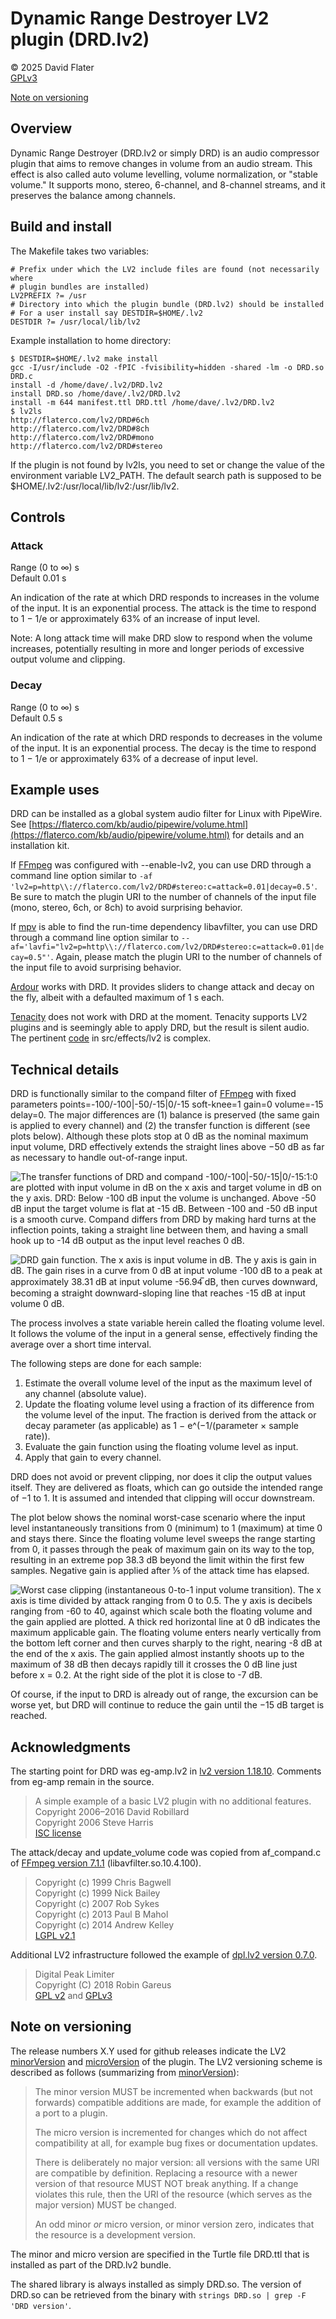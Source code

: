 # Dynamic Range Destroyer LV2 plugin (DRD.lv2)

© 2025 David Flater<br>
[GPLv3](https://www.gnu.org/licenses/gpl-3.0.html)

[Note on versioning](#note)

## Overview

Dynamic Range Destroyer (DRD.lv2 or simply DRD) is an audio compressor plugin
that aims to remove changes in volume from an audio stream.  This effect is
also called auto volume levelling, volume normalization, or "stable volume."
It supports mono, stereo, 6-channel, and 8-channel streams, and it preserves
the balance among channels.

## Build and install

The Makefile takes two variables:

```
# Prefix under which the LV2 include files are found (not necessarily where
# plugin bundles are installed)
LV2PREFIX ?= /usr
# Directory into which the plugin bundle (DRD.lv2) should be installed
# For a user install say DESTDIR=$HOME/.lv2
DESTDIR ?= /usr/local/lib/lv2
```

Example installation to home directory:

```
$ DESTDIR=$HOME/.lv2 make install
gcc -I/usr/include -O2 -fPIC -fvisibility=hidden -shared -lm -o DRD.so DRD.c
install -d /home/dave/.lv2/DRD.lv2
install DRD.so /home/dave/.lv2/DRD.lv2
install -m 644 manifest.ttl DRD.ttl /home/dave/.lv2/DRD.lv2
$ lv2ls
http://flaterco.com/lv2/DRD#6ch
http://flaterco.com/lv2/DRD#8ch
http://flaterco.com/lv2/DRD#mono
http://flaterco.com/lv2/DRD#stereo
```

If the plugin is not found by lv2ls, you need to set or change the value of
the environment variable LV2_PATH.  The default search path is supposed to
be $HOME/.lv2:/usr/local/lib/lv2:/usr/lib/lv2.

## Controls

### Attack

Range (0 to ∞) s<br>
Default 0.01 s

An indication of the rate at which DRD responds to increases in the volume of
the input.  It is an exponential process.  The attack is the time to respond
to 1 − 1/e or approximately 63% of an increase of input level.

Note:  A long attack time will make DRD slow to respond when the volume increases, potentially resulting in more and longer periods of excessive output volume and clipping.

### Decay

Range (0 to ∞) s<br>
Default 0.5 s

An indication of the rate at which DRD responds to decreases in the volume of
the input.  It is an exponential process.  The decay is the time to respond
to 1 − 1/e or approximately 63% of a decrease of input level.

## Example uses

DRD can be installed as a global system audio filter for Linux with PipeWire.
See
[https://flaterco.com/kb/audio/pipewire/volume.html](https://flaterco.com/kb/audio/pipewire/volume.html)
for details and an installation kit.

If [FFmpeg](https://ffmpeg.org/) was configured with --enable-lv2, you can
use DRD through a command line option similar to `-af
'lv2=p=http\\://flaterco.com/lv2/DRD#stereo:c=attack=0.01|decay=0.5'`.  Be
sure to match the plugin URI to the number of channels of the input file
(mono, stereo, 6ch, or 8ch) to avoid surprising behavior.

If [mpv](https://mpv.io/) is able to find the run-time dependency
libavfilter, you can use DRD through a command line option similar to
`--af='lavfi="lv2=p=http\\://flaterco.com/lv2/DRD#stereo:c=attack=0.01|decay=0.5"'`.
Again, please match the plugin URI to the number of channels of the input
file to avoid surprising behavior.

[Ardour](https://ardour.org/) works with DRD.  It provides sliders to change
attack and decay on the fly, albeit with a defaulted maximum of 1 s each.

[Tenacity](https://tenacityaudio.org/) does not work with DRD at the moment.
Tenacity supports LV2 plugins and is seemingly able to apply DRD, but the
result is silent audio.  The pertinent
[code](https://codeberg.org/tenacityteam/tenacity) in src/effects/lv2 is
complex.

## Technical details

DRD is functionally similar to the compand filter of
[FFmpeg](https://github.com/FFmpeg/FFmpeg) with fixed parameters
points=-100/-100|-50/-15|0/-15 soft-knee=1 gain=0 volume=-15 delay=0.  The
major differences are (1) balance is preserved (the same gain is applied to
every channel) and (2) the transfer function is different (see plots below).
Although these plots stop at 0 dB as the nominal maximum input volume, DRD
effectively extends the straight lines above −50 dB as far as necessary to
handle out-of-range input.

![The transfer functions of DRD and compand -100/-100|-50/-15|0/-15:1:0 are plotted with input volume in dB on the x axis and target volume in dB on the y axis.  DRD:  Below -100 dB input the volume is unchanged.  Above -50 dB input the target volume is flat at -15 dB.  Between -100 and -50 dB input is a smooth curve.  Compand differs from DRD by making hard turns at the inflection points, taking a straight line between them, and having a small hook up to -14 dB output as the input level reaches 0 dB.](TransferFunctions.svg)

![DRD gain function.  The x axis is input volume in dB.  The y axis is gain in dB.  The gain rises in a curve from 0 dB at input volume -100 dB to a peak at approximately 38.31 dB at input volume -56.94̅ dB, then curves downward, becoming a straight downward-sloping line that reaches -15 dB at input volume 0 dB.](Gain.svg)

The process involves a state variable herein called the floating volume
level.  It follows the volume of the input in a general sense, effectively
finding the average over a short time interval.

The following steps are done for each sample:

1. Estimate the overall volume level of the input as the maximum level of any channel (absolute value).
2. Update the floating volume level using a fraction of its difference from the volume level of the input.  The fraction is derived from the attack or decay parameter (as applicable) as 1 − e^(−1/(parameter × sample rate)).
3. Evaluate the gain function using the floating volume level as input.
4. Apply that gain to every channel.

DRD does not avoid or prevent clipping, nor does it clip the output values
itself.  They are delivered as floats, which can go outside the intended
range of −1 to 1.  It is assumed and intended that clipping will occur
downstream.

The plot below shows the nominal worst-case scenario where the input level
instantaneously transitions from 0 (minimum) to 1 (maximum) at time 0 and
stays there.  Since the floating volume level sweeps the range starting from
0, it passes through the peak of maximum gain on its way to the top,
resulting in an extreme pop 38.3 dB beyond the limit within the first few
samples.  Negative gain is applied after ⅕ of the attack time has elapsed.

![Worst case clipping (instantaneous 0-to-1 input volume transition).  The x axis is time divided by attack ranging from 0 to 0.5.  The y axis is decibels ranging from -60 to 40, against which scale both the floating volume and the gain applied are plotted.  A thick red horizontal line at 0 dB indicates the maximum applicable gain.  The floating volume enters nearly vertically from the bottom left corner and then curves sharply to the right, nearing -8 dB at the end of the x axis.  The gain applied almost instantly shoots up to the maximum of 38 dB then decays rapidly till it crosses the 0 dB line just before x = 0.2.  At the right side of the plot it is close to -7 dB.](WorstCase.svg)

Of course, if the input to DRD is already out of range, the excursion can be
worse yet, but DRD will continue to reduce the gain until the −15 dB target
is reached.

## Acknowledgments

The starting point for DRD was eg-amp.lv2 in [lv2 version
1.18.10](https://github.com/lv2/lv2).  Comments from eg-amp remain in the
source.

> A simple example of a basic LV2 plugin with no additional features.<br>
> Copyright 2006–2016 David Robillard<br>
> Copyright 2006 Steve Harris<br>
> [ISC license](https://www.isc.org/licenses/)

The attack/decay and update_volume code was copied from af_compand.c of
[FFmpeg version 7.1.1](https://github.com/FFmpeg/FFmpeg)
(libavfilter.so.10.4.100).

> Copyright (c) 1999 Chris Bagwell<br>
> Copyright (c) 1999 Nick Bailey<br>
> Copyright (c) 2007 Rob Sykes<br>
> Copyright (c) 2013 Paul B Mahol<br>
> Copyright (c) 2014 Andrew Kelley<br>
> [LGPL v2.1](https://www.gnu.org/licenses/old-licenses/lgpl-2.1.html)

Additional LV2 infrastructure followed the example of [dpl.lv2 version
0.7.0](https://github.com/x42/dpl.lv2).

> Digital Peak Limiter<br>
> Copyright (C) 2018 Robin Gareus<br>
> [GPL v2](https://www.gnu.org/licenses/old-licenses/gpl-2.0.html) and [GPLv3](https://www.gnu.org/licenses/gpl-3.0.html)

## <a name="note">Note on versioning</a>

The release numbers X.Y used for github releases indicate the LV2
[minorVersion](https://lv2plug.in/ns/lv2core#minorVersion) and
[microVersion](https://lv2plug.in/ns/lv2core#microVersion) of the plugin.
The LV2 versioning scheme is described as follows (summarizing from
[minorVersion](https://lv2plug.in/ns/lv2core#minorVersion)):

> The minor version MUST be incremented when backwards (but not forwards) compatible additions are made, for example the addition of a port to a plugin.
>
> The micro version is incremented for changes which do not affect compatibility at all, for example bug fixes or documentation updates.
>
> There is deliberately no major version: all versions with the same URI are compatible by definition. Replacing a resource with a newer version of that resource MUST NOT break anything. If a change violates this rule, then the URI of the resource (which serves as the major version) MUST be changed.
>
> An odd minor *or* micro version, or minor version zero, indicates that the resource is a development version.

The minor and micro version are specified in the Turtle file DRD.ttl that is
installed as part of the DRD.lv2 bundle.

The shared library is always installed as simply DRD.so.  The version of
DRD.so can be retrieved from the binary with
`strings DRD.so | grep -F 'DRD version'`.
